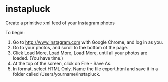 instapluck
==========

Create a primitive xml feed of your Instagram photos

To begin:
1. Go to http://www.instagram.com with Google Chrome, and log in as you.
2. Go to your photos, and scroll to the bottom of the page.
3. Click Load More, Load More, Load More, until all your photos are loaded. (You have time.)
4. At the top of the screen, click on File - Save As.
5. In format, select HTML Only. Name the file export.html and save it in a folder called /Users/yourname/instapluck.
